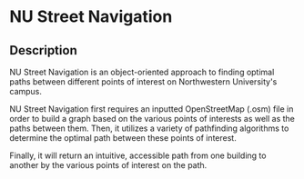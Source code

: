 # NU Street Navigation 
## Description 
NU Street Navigation is an object-oriented approach to 
finding optimal paths between different points of 
interest on Northwestern University's campus. 

NU Street Navigation first requires an inputted
OpenStreetMap (.osm) file in order to build a 
graph based on the various points of interests
as well as the paths between them. Then, it 
utilizes a variety of pathfinding algorithms
to determine the optimal path between these 
points of interest. 

Finally, it will return an intuitive, accessible
path from one building to another by the
various points of interest on the path. 
